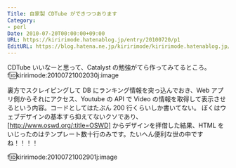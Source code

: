 ```yaml
---
Title: 自家製 CDTube ができつつあります
Category:
- perl
Date: 2010-07-20T00:00:00+09:00
URL: https://kiririmode.hatenablog.jp/entry/20100720/p1
EditURL: https://blog.hatena.ne.jp/kiririmode/kiririmode.hatenablog.jp/atom/entry/8454420450078211735
---
```



CDTube いいなーと思って、Catalyst の勉強がてら作ってみてるところ。
f:id:kiririmode:20100721002030j:image


裏方でスクレイピングして DB にランキング情報を突っ込んでおき、Web アプリ側からそれにアクセス、Youtube の API で Video の情報を取得して表示させるという内容。コードとしてはたぶん 200 行くらいしか書いてない。
ぼくはウェブデザインの基本すら抑えてないクソであり、[http://www.oswd.org/:title=OSWD] からデザインを拝借した結果、HTML をいじったのはテンプレート数十行のみです。たいへん便利な世の中ですね！！！！


f:id:kiririmode:20100721002901j:image
